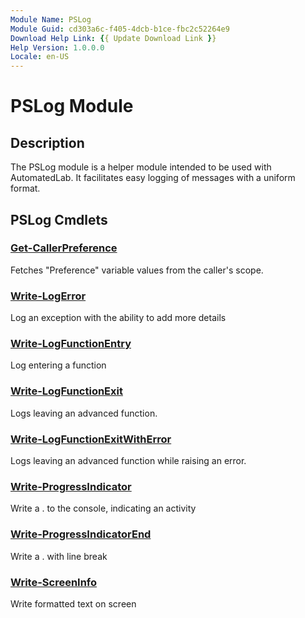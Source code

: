 ```yaml
---
Module Name: PSLog
Module Guid: cd303a6c-f405-4dcb-b1ce-fbc2c52264e9
Download Help Link: {{ Update Download Link }}
Help Version: 1.0.0.0
Locale: en-US
---
```


# PSLog Module
## Description
The PSLog module is a helper module intended to be used with AutomatedLab. It facilitates easy logging of messages with a uniform format.

## PSLog Cmdlets
### [Get-CallerPreference](Get-CallerPreference.md)
Fetches "Preference" variable values from the caller's scope.

### [Write-LogError](Write-LogError.md)
Log an exception with the ability to add more details

### [Write-LogFunctionEntry](Write-LogFunctionEntry.md)
Log entering a function

### [Write-LogFunctionExit](Write-LogFunctionExit.md)
Logs leaving an advanced function.

### [Write-LogFunctionExitWithError](Write-LogFunctionExitWithError.md)
Logs leaving an advanced function while raising an error.

### [Write-ProgressIndicator](Write-ProgressIndicator.md)
Write a . to the console, indicating an activity

### [Write-ProgressIndicatorEnd](Write-ProgressIndicatorEnd.md)
Write a . with line break

### [Write-ScreenInfo](Write-ScreenInfo.md)
Write formatted text on screen

